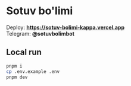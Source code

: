 # Sotuv bo'limi

Deploy: **https://sotuv-bolimi-kappa.vercel.app**  
Telegram: **@sotuvbolimbot**

## Local run
```bash
pnpm i
cp .env.example .env
pnpm dev